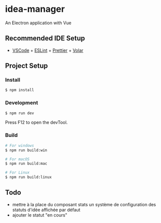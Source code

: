 # idea-manager

An Electron application with Vue

## Recommended IDE Setup

- [VSCode](https://code.visualstudio.com/) + [ESLint](https://marketplace.visualstudio.com/items?itemName=dbaeumer.vscode-eslint) + [Prettier](https://marketplace.visualstudio.com/items?itemName=esbenp.prettier-vscode) + [Volar](https://marketplace.visualstudio.com/items?itemName=Vue.volar)

## Project Setup

### Install

```bash
$ npm install
```

### Development

```bash
$ npm run dev
```

Press F12 to open the devTool.

### Build

```bash
# For windows
$ npm run build:win

# For macOS
$ npm run build:mac

# For Linux
$ npm run build:linux
```

## Todo

* mettre à la place du composant stats un système de configuration des statuts d'idée affichée par défaut
* ajouter le statut "en cours"
